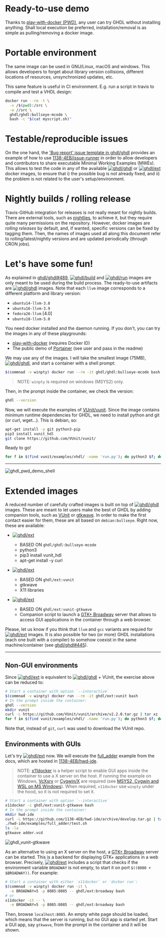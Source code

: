 # Ready-to-use demo

Thanks to [play-with-docker (PWD)](https://labs.play-with-docker.com/), any user can try GHDL without installing anything. Shall local execution be preferred, installation/removal is as simple as pulling/removing a docker image.

# Portable environment

The same image can be used in GNU/Linux, macOS and windows. This allows developers to forget about library version collisions, different locations of resources, unsynchronized updates, etc.

This same feature is useful in CI environment. E.g. run a script in travis to compile and test a VHDL design:

``` bash
docker run --rm -t \
  -v /$(pwd):/src \
  -w //src \
  ghdl/ghdl:bullseye-mcode \
  bash -c "$(cat myscript.sh)"
```

# Testable/reproducible issues

On the one hand, the ['Bug report' issue template in ghdl/ghdl](https://github.com/ghdl/ghdl/issues/new?template=bug_report.md) provides an example of how to use [1138-4EB/issue-runner](https://github.com/1138-4EB/issue-runner) in order to allow developers and contributors to share executable Minimal Working Examples (MWEs). This allows to test the code in any of the available [![`ghdl/ghdl`](https://img.shields.io/badge/ghdl/ghdl-*-blue.svg?style=flat-square)](https://hub.docker.com/r/ghdl/ghdl/tags) or [![`ghdl/ext`](https://img.shields.io/badge/ghdl/ghdl-*-blue.svg?style=flat-square)](https://hub.docker.com/r/ghdl/ghdl/tags) docker images, to ensure that i) the possible bug is not already fixed, and ii) the problem is not related to the user's setup/environment.

# Nightly builds / rolling release

Travis-GitHub integration for releases is not really meant for nightly builds. There are external tools, such as [nightlies](https://nightli.es/), to achieve it, but they require quite many permissions on the repository. However, docker images are *rolling releases* by default, and, if wanted, specific versions can be fixed by tagging them. Then, the names of images used all along this document refer to rolling/latest/nightly versions and are updated periodically (through CRON jobs).

<a name="fun"></a>
# Let's have some fun!

As explained in [ghdl/ghdl#489](https://github.com/ghdl/ghdl/pull/489), [![`ghdl/build`](https://img.shields.io/badge/ghdl/build-*-blue.svg?style=flat-square)](https://hub.docker.com/r/ghdl/build/tags) and [![`ghdl/run`](https://img.shields.io/badge/ghdl/run-*-blue.svg?style=flat-square)](https://hub.docker.com/r/ghdl/run/tags) images are only meant to be used during the build process. The ready-to-use artifacts are [![`ghdl/ghdl`](https://img.shields.io/badge/ghdl/ghdl-*-blue.svg?style=flat-square)](https://hub.docker.com/r/ghdl/ghdl/tags) images. Note that each `llvm` image corresponds to a different platform and library version:

- `ubuntu14-llvm-3.8`
- `ubuntu16-llvm-3.9`
- `fedora26-llvm` [4.0]
- `ubuntu18-llvm-5.0`

You need docker installed and the daemon running. If you don't, you can try the images in any of these playgrounds:

- [play-with-docker](https://labs.play-with-docker.com/) (requires Docker ID)
- The public demo of [Portainer](https://github.com/portainer/portainer) (see user and pass in the readme)

We may use any of the images. I will take the smallest image (75MB), [![`ghdl/ghdl`](https://img.shields.io/badge/ghdl/ghdl-bullseye--mcode-blue.svg?style=flat-square)](https://hub.docker.com/r/ghdl/ghdl/tags), and start a container with a shell prompt:

``` bash
$(commnad -v winpty) docker run --rm -it ghdl/ghdl:bullseye-mcode bash
```

> NOTE: `winpty` is required on windows (MSYS2) only.

Then, in the prompt inside the container, we check the version:

``` bash
ghdl --version
```

Now, we will execute the examples of [VUnit/vunit](https://github.com/VUnit/vunit). Since the image contains minimum runtime dependencies for GHDL, we need to install python and git (or curl, wget...). This is debian, so:

``` bash
apt-get install -y git python3-pip
pip3 install vunit_hdl
git clone https://github.com/VUnit/vunit/
```

Ready to go!

``` bash
for f in $(find vunit/examples/vhdl/ -name 'run.py'); do python3 $f; done
```

---

![ghdl_pwd_demo_shell](https://user-images.githubusercontent.com/6628437/33694969-2e7b7030-dafb-11e7-9eba-fb3abae1a161.gif)

# Extended images

A reduced number of carefully crafted images is built on top of [![`ghdl/ghdl`](https://img.shields.io/badge/ghdl/ghdl-*-blue.svg?style=flat-square)](https://hub.docker.com/r/ghdl/ghdl/tags) images. These are meant to let users make the best of GHDL by adding companion tools, such as [VUnit](https://vunit.github.io/) or [gtkwave](https://gtkwave.sourceforge.net/). In order to make the first contact easier for them, these are all based on `debian:bullseye`. Right now, these are available:

- [![`ghdl/ext`](https://img.shields.io/badge/ghdl/ext-vunit-blue.svg?style=flat-square)](https://hub.docker.com/r/ghdl/ext/tags)
  - BASED ON `ghdl/ghdl:bullseye-mcode`
  - python3
  - pip3 install vunit_hdl
  - apt-get install -y curl

- [![`ghdl/ext`](https://img.shields.io/badge/ghdl/ext-vunit--gtkwave-blue.svg?style=flat-square)](https://hub.docker.com/r/ghdl/ext/tags)
  - BASED ON `ghdl/ext:vunit`
  - gtkwave
  - X11 libraries

- [![`ghdl/ext`](https://img.shields.io/badge/ghdl/ext-broadway-blue.svg?style=flat-square)](https://hub.docker.com/r/ghdl/ext/tags)
  - BASED ON `ghdl/ext:vunit-gtkwave`
  - Companion script to launch a [GTK+ Broadway](https://developer.gnome.org/gtk3/stable/gtk-broadway.html) server that allows to access GUI applications in the container through a web browser.

Please, let us know if you think that `llvm` and `gcc` variants are requied for [![`ghdl/ext`](https://img.shields.io/badge/ghdl/ext-*-blue.svg?style=flat-square)](https://hub.docker.com/r/ghdl/ext/tags) images. It is also possible for two (or more) GHDL installations (each one built with a compiler) to somehow coexist in the same machine/container (see [ghdl/ghdl#445](https://github.com/ghdl/ghdl/issues/445)).

---

## Non-GUI environments

Since [![`ghdl/ext`](https://img.shields.io/badge/ghdl/ext-vunit-blue.svg?style=flat-square)](https://hub.docker.com/r/ghdl/ext/tags) is equivalent to [![`ghdl/ghdl`](https://img.shields.io/badge/ghdl/ghdl-bullseye--mcode-blue.svg?style=flat-square)](https://hub.docker.com/r/ghdl/ghdl/tags) + VUnit, the exercise above can be reduced to:

``` bash
# Start a container with option `--interactive`
$(commnad -v winpty) docker run --rm -it ghdl/ext:vunit bash
# In the prompt inside the container:
ghdl --version
mkdir vunit
curl -L https://github.com/VUnit/vunit/archive/v2.2.0.tar.gz | tar xz -C vunit --strip-components=1
for f in $(find vunit/examples/vhdl/ -name 'run.py'); do python3 $f; done
```

Note that, instead of `git`, `curl` was used to download the VUnit repo.

## Environments with GUIs

Let's try [![`ghdl/ext`](https://img.shields.io/badge/ghdl/ext-vunit--gtkwave-blue.svg?style=flat-square)](https://hub.docker.com/r/ghdl/ext/tags) now. We will execute the [full_adder](http://ghdl.readthedocs.io/en/latest/using/QuickStartGuide.html#a-full-adder) example from the docs, which are hosted in [1138-4EB/hwd-ide](https://github.com/1138-4EB/hwd-ide).

> NOTE: [x11docker](https://github.com/mviereck/x11docker) is a helper script to enable GUI apps inside the container to use a X server on the host. If running the example on Windows, [VcXsrv](https://sourceforge.net/projects/vcxsrv/) or [Cygwin/X](https://x.cygwin.com/) are required (see [MSYS2, Cygwin and WSL on MS Windows](https://github.com/mviereck/x11docker#msys2-cygwin-and-wsl-on-ms-windows)).
> When required, `x11docker` use `winpty` under the hood, so it is not required to set it.

``` bash
# Start a container with option `--interactive`
x11docker -i ghdl/ext:vunit-gtkwave bash
# In the prompt inside the container:
mkdir hwd-ide
curl -L https://github.com/1138-4EB/hwd-ide/archive/develop.tar.gz | tar xz -C hwd-ide --strip-components=1
./hwd-ide/examples/full_adder/test.sh
ls -la
gtkwave adder.vcd
```

![ghdl_vunit-gtkwave](https://user-images.githubusercontent.com/6628437/33923787-6178e760-dfd3-11e7-9183-808c85c43f65.gif)

As an alternative to using an X server on the host, a [GTK+ Broadway](https://developer.gnome.org/gtk3/stable/gtk-broadway.html) server can be started. This is a backend for displaying GTK+ applications in a web browser. Precisely, [![`ghdl/ext`](https://img.shields.io/badge/ghdl/ext-broadway-blue.svg?style=flat-square)](https://hub.docker.com/r/ghdl/ext/tags) includes a script that checks if the environment variable `BROADWAY` is not empty, to start it on port `$((8080 + $BROADWAY))`. For example:

``` bash
# Start a container with either `x11docker` or `docker run`:
$(commnad -v winpty) docker run -it \
  -e BROADWAY=5 -p 8085:8085 -- ghdl/ext:broadway bash
# or
x11docker -it -- \
  -e BROADWAY=5 -p 8085:8085 -- ghdl/ext:broadway bash
```

Then, browse `localhost:8085`. An empty white page should be loaded, which means that the server is running, but no GUI app is started yet. Start a GUI app, say `gtkwave`, from the prompt in the container and it will be shown.
